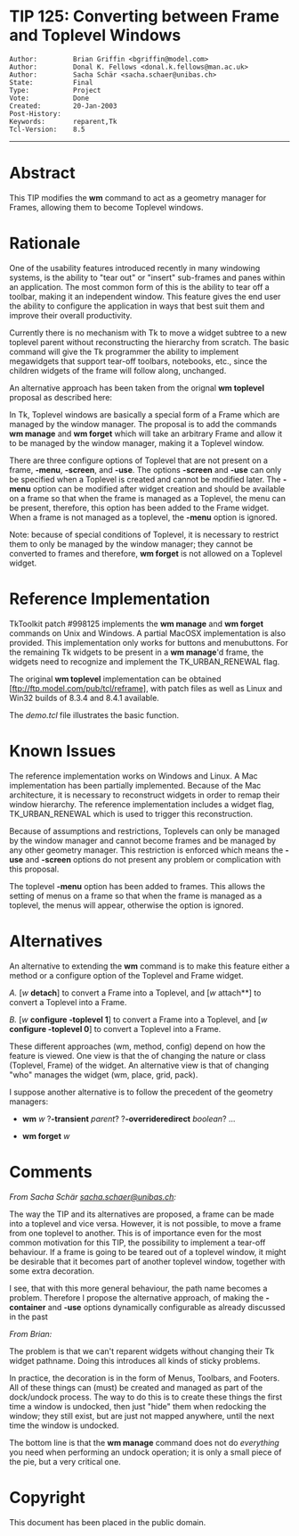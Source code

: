 # TIP 125: Converting between Frame and Toplevel Windows
	Author:         Brian Griffin <bgriffin@model.com>
	Author:         Donal K. Fellows <donal.k.fellows@man.ac.uk>
	Author:         Sacha Schär <sacha.schaer@unibas.ch>
	State:          Final
	Type:           Project
	Vote:           Done
	Created:        20-Jan-2003
	Post-History:   
	Keywords:       reparent,Tk
	Tcl-Version:    8.5
-----

# Abstract

This TIP modifies the **wm** command to act as a geometry manager for
Frames, allowing them to become Toplevel windows.

# Rationale

One of the usability features introduced recently in many windowing systems,
is the ability to "tear out" or "insert" sub-frames and panes within an
application. The most common form of this is the ability to tear off a
toolbar, making it an independent window. This feature gives the end user the
ability to configure the application in ways that best suit them and improve
their overall productivity.

Currently there is no mechanism with Tk to move a widget subtree to a new
toplevel parent without reconstructing the hierarchy from scratch. The basic
command will give the Tk programmer the ability to implement megawidgets that
support tear-off toolbars, notebooks, etc., since the children widgets of the
frame will follow along, unchanged.

An alternative approach has been taken from the orignal **wm toplevel**
proposal as described here:

In Tk, Toplevel windows are basically a special form of a Frame which are
managed by the window manager. The proposal is to add the commands **wm
manage** and **wm forget** which will take an arbitrary Frame and allow it
to be managed by the window manager, making it a Toplevel window.

There are three configure options of Toplevel that are not present on a frame,
**-menu**, **-screen**, and **-use**. The options **-screen** and
**-use** can only be specified when a Toplevel is created and cannot be
modified later. The **-menu** option can be modified after widget creation
and should be available on a frame so that when the frame is managed as a
Toplevel, the menu can be present, therefore, this option has been added to
the Frame widget. When a frame is not managed as a toplevel, the **-menu**
option is ignored.

Note: because of special conditions of Toplevel, it is necessary to restrict
them to only be managed by the window manager; they cannot be converted to
frames and therefore, **wm forget** is not allowed on a Toplevel widget.

# Reference Implementation

TkToolkit patch \#998125 implements the **wm manage** and **wm forget**
commands on Unix and Windows. A partial MacOSX implementation is also
provided. This implementation only works for buttons and menubuttons. For the
remaining Tk widgets to be present in a **wm manage**'d frame, the widgets
need to recognize and implement the TK\_URBAN\_RENEWAL flag.

The original **wm toplevel** implementation can be obtained
[ftp://ftp.model.com/pub/tcl/reframe], with patch files as well as Linux and
Win32 builds of 8.3.4 and 8.4.1 available.

The _demo.tcl_ file illustrates the basic function.

# Known Issues

The reference implementation works on Windows and Linux. A Mac implementation
has been partially implemented. Because of the Mac architecture, it is
necessary to reconstruct widgets in order to remap their window hierarchy.
The reference implementation includes a widget flag, TK\_URBAN\_RENEWAL which is
used to trigger this reconstruction.

Because of assumptions and restrictions, Toplevels can only be managed by the
window manager and cannot become frames and be managed by any other geometry
manager. This restriction is enforced which means the **-use** and
**-screen** options do not present any problem or complication with this
proposal.

The toplevel **-menu** option has been added to frames. This allows the
setting of menus on a frame so that when the frame is managed as a toplevel,
the menus will appear, otherwise the option is ignored.

# Alternatives

An alternative to extending the **wm** command is to make this feature
either a method or a configure option of the Toplevel and Frame widget.

_A._ [_w_ **detach**] to convert a Frame into a Toplevel, and [_w_
attach**] to convert a Toplevel into a Frame.

_B._ [_w_ **configure -toplevel 1**] to convert a Frame into a
Toplevel, and [_w_ **configure -toplevel 0**] to convert a Toplevel into
a Frame.

These different approaches \(wm, method, config\) depend on how the feature is
viewed. One view is that the of changing the nature or class \(Toplevel, Frame\)
of the widget. An alternative view is that of changing "who" manages the
widget \(wm, place, grid, pack\).

I suppose another alternative is to follow the precedent of the geometry
managers:

 * **wm** _w_ ?**-transient** _parent_? ?**-overrideredirect**
   _boolean_? ...

 * **wm forget** _w_

# Comments

_From Sacha Schär <sacha.schaer@unibas.ch>:_

The way the TIP and its alternatives are proposed, a frame can be made into a
toplevel and vice versa. However, it is not possible, to move a frame from one
toplevel to another. This is of importance even for the most common motivation
for this TIP, the possibility to implement a tear-off behaviour. If a frame is
going to be teared out of a toplevel window, it might be desirable that it
becomes part of another toplevel window, together with some extra decoration.

I see, that with this more general behaviour, the path name becomes a problem.
Therefore I propose the alternative approach, of making the **-container**
and **-use** options dynamically configurable as already discussed in the
past

_From Brian:_

The problem is that we can't reparent widgets without changing their Tk widget
pathname. Doing this introduces all kinds of sticky problems.

In practice, the decoration is in the form of Menus, Toolbars, and Footers.
All of these things can \(must\) be created and managed as part of the
dock/undock process. The way to do this is to create these things the first
time a window is undocked, then just "hide" them when redocking the window;
they still exist, but are just not mapped anywhere, until the next time the
window is undocked.

The bottom line is that the **wm manage** command does not do _everything_
you need when performing an undock operation; it is only a small piece of the
pie, but a very critical one.

# Copyright

This document has been placed in the public domain.

